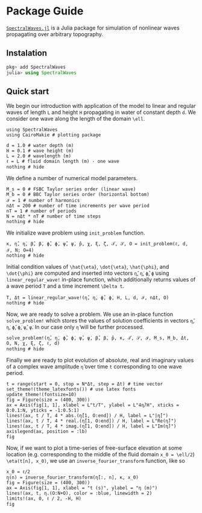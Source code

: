 # Package Guide

[`SpectralWaves.jl`](https://github.com/mcpaprota/SpectralWaves.jl) is a Julia package for simulation of nonlinear waves propagating over arbitrary topography.

## Instalation

```julia
pkg> add SpectralWaves
julia> using SpectralWaves
```

## Quick start

We begin our introduction with application of the model to linear and regular waves of length ``L`` and height ``H`` propagating in water of constant depth ``d``. We consider one wave along the length of the domain ``\ell``. 

```@example 1
using SpectralWaves
using CairoMakie # plotting package

d = 1.0 # water depth (m)
H = 0.1 # wave height (m)
L = 2.0 # wavelength (m)
ℓ = L # fluid domain length (m) - one wave
nothing # hide
```

We define a number of numerical model parameters.

```@example 1
M_s = 0 # FSBC Taylor series order (linear wave)
M_b = 0 # BBC Taylor series order (horizontal bottom)
ℐ = 1 # number of harmonics
nΔt = 200 # number of time increments per wave period
nT = 1 # number of periods
N = nΔt * nT # number of time steps
nothing # hide
```

We initialize wave problem using `init_problem` function.

```@example 1
κ, η̂, η̇, β̂, β̇, ϕ̂, ϕ̇, ψ̂, ψ̇, p̂, χ, ξ, ζ, 𝒯, 𝒮, O = init_problem(ℓ, d, ℐ, N; O=4)
nothing # hide
```

Initial condition values of ``\hat{\eta}``, ``\dot{\eta}``, ``\hat{\phi}``, and ``\dot{\phi}`` are computed and inserted into vectors `η̂`, `η̇`, `ϕ̂`, `ϕ̇` using `linear_regular_wave!` in-place function, which additionally returns values of a wave period ``T`` and a time increment ``\Delta t``.

```@example 1
T, Δt = linear_regular_wave!(η̂, η̇, ϕ̂, ϕ̇, H, L, d, ℐ, nΔt, O)
nothing # hide
```

Now, we are ready to solve a problem. We use an in-place function `solve_problem!` which stores the values of solution coefficients in vectors `η̂`, `η̇`, `ϕ̂`, `ϕ̇`, `ψ̂`, `ψ̇`. In our case only `η̂` will be further processed.

```@example 1
solve_problem!(η̂, η̇, ϕ̂, ϕ̇, ψ̂, ψ̇, β̂, β̇, p̂, κ, 𝒯, 𝒮, ℐ, M_s, M_b, Δt, O, N, χ, ξ, ζ, ℓ, d)
nothing # hide
```

Finally we are ready to plot evolution of absolute, real and imaginary values of a complex wave amplitude `η̂` over time `t` corresponding to one wave period.

```@example 1
t = range(start = 0, stop = N*Δt, step = Δt) # time vector
set_theme!(theme_latexfonts()) # use latex fonts
update_theme!(fontsize=10)
fig = Figure(size = (400, 300))
ax = Axis(fig[1, 1], xlabel = L"t/T", ylabel = L"4η̂/H", xticks = 0:0.1:N, yticks = -1:0.5:1)
lines!(ax, t / T, 4 * abs.(η̂[1, O:end]) / H, label = L"|η̂|")
lines!(ax, t / T, 4 * real.(η̂[1, O:end]) / H, label = L"Re(η̂)")
lines!(ax, t / T, 4 * imag.(η̂[1, O:end]) / H, label = L"Im(η̂)")
axislegend(ax, position = :lb)
fig
```

Now, if we want to plot a time-series of free-surface elevation at some location (e.g. corresponding to the middle of the fluid domain ``x_0 = \ell/2``) ``\eta(t[n], x_0)``, we use an `inverse_fourier_transform` function, like so

```@example 1
x_0 = ℓ/2
η(n) = inverse_fourier_transform(η̂[:, n], κ, x_0)
fig = Figure(size = (400, 300))
ax = Axis(fig[1, 1], xlabel = "t (s)", ylabel = "η (m)")
lines!(ax, t, η.(O:N+O), color = :blue, linewidth = 2)
limits!(ax, 0, ℓ / 2, -H, H)
fig
```